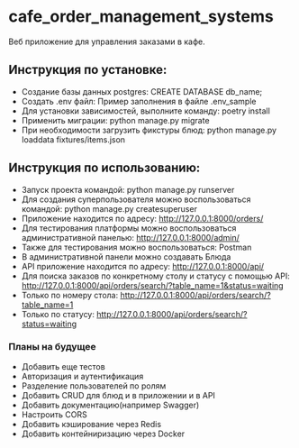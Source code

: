 # cafe_order_management_systems
Веб приложение для управления заказами в кафе.

## Инструкция по установке:
 - Создание базы данных postgres: CREATE DATABASE db_name;
 - Создать .env файл: Пример заполнения в файле .env_sample
 - Для установки зависимостей, выполните команду: poetry install
 - Применить миграции: python manage.py migrate
 - При необходимости загрузить фикстуры блюд: python manage.py loaddata fixtures/items.json

## Инструкция по использованию:
 - Запуск проекта командой: python manage.py runserver
 - Для создания суперпользователя можно воспользоваться командой: python manage.py createsuperuser
 - Приложение находится по адресу: http://127.0.0.1:8000/orders/
 - Для тестирования платформы можно воспользоваться административной панелью: http://127.0.0.1:8000/admin/
 - Также для тестирования можно воспользоваться: Postman
 - В административной панели можно создавать Блюда
 - API приложение находится по адресу: http://127.0.0.1:8000/api/
 - Для поиска заказов по конкретному столу и статусу с помощью API: 
http://127.0.0.1:8000/api/orders/search/?table_name=1&status=waiting
 - Только по номеру стола: http://127.0.0.1:8000/api/orders/search/?table_name=1
 - Только по статусу: http://127.0.0.1:8000/api/orders/search/?status=waiting

### Планы на будущее
 - Добавить еще тестов
 - Авторизация и аутентификация
 - Разделение пользователей по ролям
 - Добавить CRUD для блюд и в приложении и в API
 - Добавить документацию(например Swagger)
 - Настроить CORS
 - Добавить кэширование через Redis
 - Добавить контейниризацию через Docker